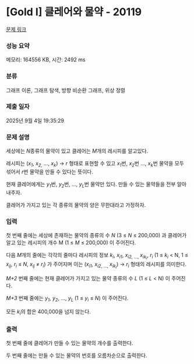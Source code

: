 # [Gold I] 클레어와 물약 - 20119 

[문제 링크](https://www.acmicpc.net/problem/20119) 

### 성능 요약

메모리: 164556 KB, 시간: 2492 ms

### 분류

그래프 이론, 그래프 탐색, 방향 비순환 그래프, 위상 정렬

### 제출 일자

2025년 9월 4일 19:35:29

### 문제 설명

<p>세상에는 <em>N</em>종류의 물약이 있고 클레어는 <em>M</em>개의 레시피를 알고있다.</p>

<p>레시피는 (<em>x<sub>1</sub></em>, <em>x</em><sub><em>2</em>,</sub> ..., <em>x<sub>k</sub></em>) → <em>r</em> 형태로 표현할 수 있고 <em>x<sub>1</sub></em>번, <em>x<sub>2</sub></em>번 ..., <em>x<sub>k</sub></em>번 물약을 모두 섞어서 <em>r</em>번 물약을 만들 수 있다는 뜻이다.</p>

<p>현재 클레어에게는 <em>y<sub>1</sub></em>번, <em>y<sub>2</sub></em>번, ..., <em>y<sub>L</sub></em>번 물약만 있다. 만들 수 있는 물약들을 전부 알아내주자.</p>

<p>클레어가 가지고 있는 각 종류의 물약의 양은 무한대라고 가정하자.</p>

### 입력 

 <p>첫 번째 줄에는 세상에 존재하는 물약의 종류의 수 <em>N</em> (3 ≤ <em>N</em> ≤ 200,000) 과 클레어가 알고 있는 레시피의 개수 M (1 ≤ <em>M</em> ≤ 200,000) 이 주어진다.</p>

<p>다음 <em>M</em>개의 줄에는 각각의 줄마다 레시피의 정보 <em>k<sub>i</sub></em>, <em>x<sub>i1</sub></em>, <em>x</em><sub><em>i2</em>, ..., </sub><em>x<sub>ik<sub>i</sub></sub></em>, <em>r<sub>i</sub></em> (1 ≤ <em>k<sub>i</sub></em> < N, 1 ≤ <em>x<sub>ij</sub></em>, <em>r<sub>i</sub></em> ≤ <em>N</em>, <em>x<sub>ij</sub></em> ≠ <em>r<sub>i</sub></em>) 가 주어지며 이는 (<em>x<sub>i1</sub></em>, <em>x</em><sub><em>i2</em>, ..., </sub><em>x<sub>ik<sub>i</sub></sub></em>) → <em>r<sub>i</sub></em> 형태의 레시피를 의미한다.</p>

<p><em>M+2</em> 번째 줄에는 현재 클레어가 가지고 있는 물약 종류의 수 <em>L</em> (1 ≤ <em>L</em> < N) 이 주어진다.</p>

<p><em>M+3</em> 번째 줄에는 <em>y<sub>1</sub></em>, <em>y<sub>2</sub></em>, ..., <em>y<sub>L </sub></em>(1 ≤ <em>y<sub>i</sub></em> ≤ <em>N</em>) 이 주어진다.</p>

<p>모든 <em>k<sub>i</sub></em>의 합은 400,000을 넘지 않는다.</p>

### 출력 

 <p>첫 번째 줄에 클레어가 만들 수 있는 물약의 개수를 출력한다.</p>

<p>두 번째 줄에는 만들 수 있는 물약의 번호를 오름차순으로 출력한다.</p>

